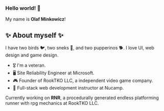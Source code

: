 ### Hello world! 👋

 My name is **Olaf Minkowicz**!

## ✨ About myself ✨

I have two birds 🐦, two sneks 🐍, and two pupperinos 🐕. I love UI, web design and game design. 

- 🎖️ I'm a veteran.
- 🖥️ Site Reliability Engineer at Microsoft.
- :video_game: Founder of RookTKO LLC, a independent video game company.
- 🏫 Full-stack web development instructor at Nucamp.


Currently working on **RNR**, a procedurally generated endless platforming runner with rpg mechanics at RookTKO LLC.

